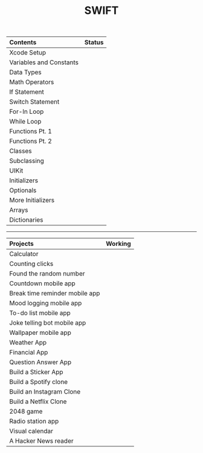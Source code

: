 
<h1 align="center">
SWIFT
</h1>
<br>


| Contents | Status |
| :---  | :---:  |
| Xcode Setup  | <img width=13px src="https://icon-library.com/images/completed-icon/completed-icon-6.jpg"> |
| Variables and Constants  | <img width=13px src="https://icon-library.com/images/completed-icon/completed-icon-6.jpg"> |
| Data Types  | <img width=13px src="https://icon-library.com/images/completed-icon/completed-icon-6.jpg"> |
| Math Operators  | <img width=13px src="https://icon-library.com/images/completed-icon/completed-icon-6.jpg"> |
| If Statement  | <img width=13px src="https://icon-library.com/images/completed-icon/completed-icon-6.jpg"> |
| Switch Statement  | <img width=13px src="https://icon-library.com/images/completed-icon/completed-icon-6.jpg"> |
| For-In Loop  | <img width=13px src="https://icon-library.com/images/completed-icon/completed-icon-6.jpg"> |
| While Loop  | <img width=13px src="https://icon-library.com/images/completed-icon/completed-icon-6.jpg"> |
| Functions Pt. 1  | <img width=13px src="https://icon-library.com/images/completed-icon/completed-icon-6.jpg"> |
| Functions Pt. 2  | <img width=13px src="https://icon-library.com/images/completed-icon/completed-icon-6.jpg"> |
| Classes  | <img width=13px src="https://icon-library.com/images/completed-icon/completed-icon-6.jpg"> |
| Subclassing  | <img width=13px src="https://icon-library.com/images/completed-icon/completed-icon-6.jpg"> |
| UIKit  | <img width=13px src="https://cdn-icons-png.flaticon.com/512/71/71397.png"> |
| Initializers | <img width=13px src="https://icon-library.com/images/completed-icon/completed-icon-6.jpg"> |
| Optionals  | <img width=13px src="https://icon-library.com/images/completed-icon/completed-icon-6.jpg"> |
| More Initializers  | <img width=13px src="https://cdn-icons-png.flaticon.com/512/71/71397.png"> |
| Arrays  | <img width=13px src="https://icon-library.com/images/completed-icon/completed-icon-6.jpg"> |
| Dictionaries  | <img width=13px src="https://icon-library.com/images/completed-icon/completed-icon-6.jpg"> |

<hr>

| Projects | Working |
| :---  | :---:  |
| Calculator  | <img width=13px src="https://icon-library.com/images/completed-icon/completed-icon-6.jpg"> |
| Counting clicks  | <img width=13px src="https://icon-library.com/images/completed-icon/completed-icon-6.jpg"> |
| Found the random number  | <img width=13px src="https://icon-library.com/images/completed-icon/completed-icon-6.jpg"> |
| Countdown mobile app  | <img width=13px src="https://cdn-icons-png.flaticon.com/512/71/71397.png"> |
| Break time reminder mobile app  | <img width=13px src="https://cdn-icons-png.flaticon.com/512/71/71397.png"> |
| Mood logging mobile app  | <img width=13px src="https://cdn-icons-png.flaticon.com/512/71/71397.png"> |
| To-do list mobile app  | <img width=13px src="https://cdn-icons-png.flaticon.com/512/71/71397.png"> |
| Joke telling bot mobile app  | <img width=13px src="https://cdn-icons-png.flaticon.com/512/71/71397.png"> |
| Wallpaper mobile app  | <img width=13px src="https://cdn-icons-png.flaticon.com/512/71/71397.png"> |
| Weather App  | <img width=13px src="https://cdn-icons-png.flaticon.com/512/71/71397.png"> |
| Financial App  | <img width=13px src="https://cdn-icons-png.flaticon.com/512/71/71397.png"> |
| Question Answer App  | <img width=13px src="https://cdn-icons-png.flaticon.com/512/71/71397.png"> |
| Build a Sticker App  | <img width=13px src="https://cdn-icons-png.flaticon.com/512/71/71397.png"> |
| Build a Spotify clone  | <img width=13px src="https://cdn-icons-png.flaticon.com/512/71/71397.png"> |
| Build an Instagram Clone  | <img width=13px src="https://cdn-icons-png.flaticon.com/512/71/71397.png"> |
| Build a Netflix Clone  | <img width=13px src="https://cdn-icons-png.flaticon.com/512/71/71397.png"> |
| 2048 game  | <img width=13px src="https://cdn-icons-png.flaticon.com/512/71/71397.png"> |
| Radio station app  | <img width=13px src="https://cdn-icons-png.flaticon.com/512/71/71397.png"> |
| Visual calendar  | <img width=13px src="https://cdn-icons-png.flaticon.com/512/71/71397.png"> |
| A Hacker News reader  | <img width=13px src="https://cdn-icons-png.flaticon.com/512/71/71397.png"> |
